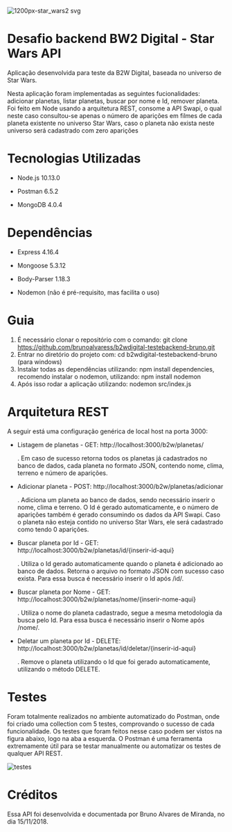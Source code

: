 ![1200px-star_wars2 svg](https://user-images.githubusercontent.com/43390621/48627866-d905b500-e99c-11e8-969c-515fd8bdcc41.png)


# Desafio backend BW2 Digital - Star Wars API

Aplicação desenvolvida para teste da B2W Digital, baseada no universo de Star Wars.

Nesta aplicação foram implementadas as seguintes fucionalidades: adicionar planetas, listar planetas, buscar por nome e Id, remover planeta. Foi feito em Node usando a arquitetura REST, consome a API Swapi, o qual neste caso consultou-se apenas o número de aparições em filmes de cada planeta existente no universo Star Wars, caso o planeta não exista neste universo será cadastrado com zero aparições


# Tecnologias Utilizadas

- Node.js 10.13.0

- Postman 6.5.2

- MongoDB 4.0.4

# Dependências

- Express 4.16.4

- Mongoose 5.3.12

- Body-Parser 1.18.3

- Nodemon (não é pré-requisito, mas facilita o uso)


# Guia 

1. É necessário clonar o repositório com o comando: git clone https://github.com/brunoalvaress/b2wdigital-testebackend-bruno.git 
2. Entrar no diretório do projeto com: cd b2wdigital-testebackend-bruno (para windows)
3. Instalar todas as dependências utilizando: npm install dependencies, recomendo instalar o nodemon, utilizando: npm install nodemon
4. Após isso rodar a aplicação utilizando: nodemon src/index.js

# Arquitetura REST

A seguir está uma configuração genérica de local host na porta 3000:

- Listagem de planetas - GET: http://localhost:3000/b2w/planetas/

   . Em caso de sucesso retorna todos os planetas já cadastrados no banco de dados, cada planeta no formato JSON, contendo nome, clima, terreno e número de aparições.
   
- Adicionar planeta - POST: http://localhost:3000/b2w/planetas/adicionar 
  
  . Adiciona um planeta ao banco de dados, sendo necessário inserir o nome, clima e terreno. O Id é gerado automaticamente, e o número de aparições também é gerado consumindo os dados da API Swapi. Caso o planeta não esteja contido no universo Star Wars, ele será cadastrado como tendo 0 aparições.
  
- Buscar planeta por Id - GET: http://localhost:3000/b2w/planetas/id/{inserir-id-aqui}

  . Utiliza o Id gerado automaticamente quando o planeta é adicionado ao banco de dados. Retorna o arquivo no formato JSON com sucesso caso exista. Para essa busca é necessário inserir o Id após /id/.
  
- Buscar planeta por Nome - GET: http://localhost:3000/b2w/planetas/nome/{inserir-nome-aqui}

   . Utiliza o nome do planeta cadastrado, segue a mesma metodologia da busca pelo Id. Para essa busca é necessário inserir o Nome após /nome/.
   
- Deletar um planeta por Id - DELETE: http://localhost:3000/b2w/planetas/id/deletar/{inserir-id-aqui}

   . Remove o planeta utilizando o Id que foi gerado automaticamente, utilizando o método DELETE. 

# Testes

Foram totalmente realizados no ambiente automatizado do Postman, onde foi criado uma collection com 5 testes, comprovando o sucesso de cada funcionalidade. Os testes que foram feitos nesse caso podem ser vistos na figura abaixo, logo na aba a esquerda. O Postman é uma ferramenta extremamente útil para se testar manualmente ou automatizar os testes de qualquer API REST.

![testes](https://user-images.githubusercontent.com/43390621/48627815-b2e01500-e99c-11e8-8a28-819e35f1aad9.jpg)

# Créditos

Essa API foi desenvolvida e documentada por Bruno Alvares de Miranda, no dia 15/11/2018.
